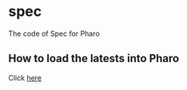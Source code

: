 spec
====

The code of Spec for Pharo

## How to load the latests into Pharo

Click [here](http://ezial.dyndns.org:9095/view/My%20branches/job/Spec/lastSuccessfulBuild/artifact/Spec.zip)
